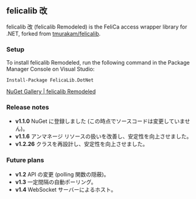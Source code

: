 ## felicalib 改

felicalib 改 (felicalib Remodeled) is the FeliCa access wrapper library for .NET, forked from [tmurakam/felicalib](https://github.com/tmurakam/felicalib).

### Setup
To install felicalib Remodeled, run the following command in the Package Manager Console on Visual Studio:

```
Install-Package FelicaLib.DotNet
```

[NuGet Gallery | felicalib Remodeled](https://www.nuget.org/packages/FelicaLib.DotNet/)

### Release notes
* **v1.1.0** NuGet に登録しました (この時点でソースコードは変更していません)。
* **v1.1.6** アンマネージ リソースの扱いを改善し、安定性を向上させました。
* **v1.2.26** クラスを再設計し、安定性を向上させました。

### Future plans
* **v1.2** API の変更 (polling 関数の隠蔽)。
* **v1.3** 一定間隔の自動ポーリング。
* **v1.4** WebSocket サーバーによるホスト。
